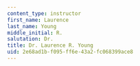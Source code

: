 ```yaml
---
content_type: instructor
first_name: Laurence
last_name: Young
middle_initial: R.
salutation: Dr.
title: Dr. Laurence R. Young
uid: 2e68ad1b-f095-ff6e-43a2-fc068399ace8
---
```

